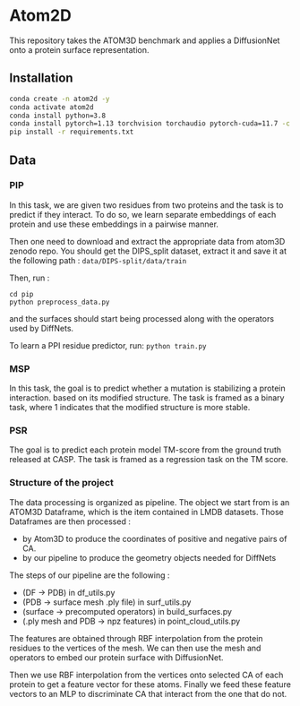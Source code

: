 # Atom2D
This repository takes the ATOM3D benchmark and applies
a DiffusionNet onto a protein surface representation.

## Installation

```bash
conda create -n atom2d -y
conda activate atom2d
conda install python=3.8
conda install pytorch=1.13 torchvision torchaudio pytorch-cuda=11.7 -c pytorch -c nvidia
pip install -r requirements.txt
```

## Data

### PIP
In this task, we are given two residues from two proteins and the task is to predict if they interact.
To do so, we learn separate embeddings of each protein and use these embeddings in a pairwise manner.

Then one need to download and extract the appropriate data from atom3D zenodo repo.
You should get the DIPS_split dataset, extract it and save it at the following path :
`data/DIPS-split/data/train`

Then, run :
```
cd pip
python preprocess_data.py
```
and the surfaces should start being processed along with the operators used by DiffNets.

To learn a PPI residue predictor, run:
`python train.py`

### MSP
In this task, the goal is to predict whether a mutation is stabilizing a protein interaction.
based on its modified structure. The task is framed as a binary task, where 1 indicates that the modified
structure is more stable.

### PSR
The goal is to predict each protein model TM-score from the ground truth released at CASP. The task is framed
as a regression task on the TM score.

### Structure of the project
The data processing is organized as pipeline.
The object we start from is an ATOM3D Dataframe, which is the item
contained in LMDB datasets.
Those Dataframes are then processed :
- by Atom3D to produce the coordinates of positive and negative pairs of CA.
- by our pipeline to produce the geometry objects needed for DiffNets

The steps of our pipeline are the following :
- (DF -> PDB) in df_utils.py
- (PDB -> surface mesh .ply file) in surf_utils.py
- (surface -> precomputed operators) in build_surfaces.py
- (.ply mesh and PDB -> npz features) in point_cloud_utils.py

The features are obtained through RBF interpolation from the
protein residues to the vertices of the mesh. We can
then use the mesh and operators to embed our protein surface
with DiffusionNet.

Then we use RBF interpolation from the vertices onto selected
CA of each protein to get a feature vector for these atoms.
Finally we feed these feature vectors to an MLP to discriminate
CA that interact from the one that do not.